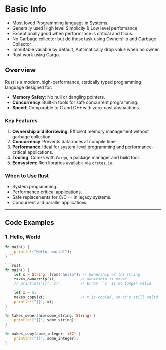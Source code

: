# **Basic Info**

- Most loved Programming language in Systems.
- Generally used High level Simplicity & Low level performance
- Exceptionally good when performance is critical and focus.
- No Garbage collector but do those task using Ownership and Garbage Collector .
- Immutable variable by default, Automatically drop value when no owner.
- Rust work using Cargo.

## **Overview**

Rust is a modern, high-performance, statically typed programming language designed for:
- **Memory Safety**: No null or dangling pointers.
- **Concurrency**: Built-in tools for safe concurrent programming.
- **Speed**: Comparable to C and C++ with zero-cost abstractions.

### **Key Features**
1. **Ownership and Borrowing**: Efficient memory management without garbage collection.
2. **Concurrency**: Prevents data races at compile time.
3. **Performance**: Ideal for system-level programming and performance-critical applications.
4. **Tooling**: Comes with `Cargo`, a package manager and build tool.
5. **Ecosystem**: Rich libraries available via `crates.io`.

### **When to Use Rust**
- System programming.
- Performance-critical applications.
- Safe replacements for C/C++ in legacy systems.
- Concurrent and parallel applications.

---

## **Code Examples**

### **1. Hello, World!**

```rust
fn main() {
    println!("Hello, world!");
}```

```rust
fn main() {
    let s = String::from("hello"); // Ownership of the string
    takes_ownership(s);           // Ownership is moved
    // println!("{}", s);         // Error: `s` is no longer valid

    let x = 5;
    makes_copy(x);                // x is copied, so it's still valid
    println!("{}", x);
}

fn takes_ownership(some_string: String) {
    println!("{}", some_string);
}

fn makes_copy(some_integer: i32) {
    println!("{}", some_integer);
}

```